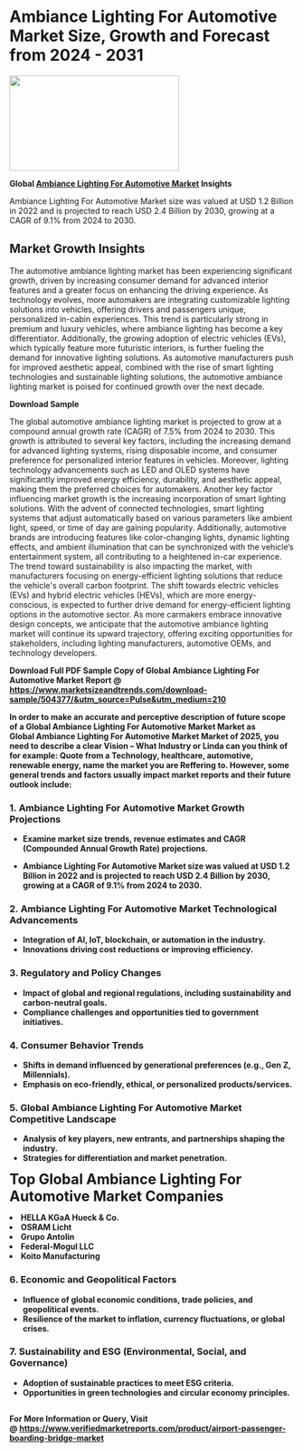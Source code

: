 <H1>Ambiance Lighting For Automotive Market Size, Growth and Forecast from 2024 - 2031</H1><img class="aligncenter size-medium wp-image-584254" src="https://thirdeyenews.in/wp-content/uploads/2024/09/Global-Market-Research-300x168.jpeg" alt="" width="300" height="168" /><p><strong>Global&nbsp;<a href="https://www.marketsizeandtrends.com/download-sample/504377/&amp;utm_source=Pulse&amp;utm_medium=210">Ambiance Lighting For Automotive Market</a> Insights</strong></p><p>Ambiance Lighting For Automotive Market size was valued at USD 1.2 Billion in 2022 and is projected to reach USD 2.4 Billion by 2030, growing at a CAGR of 9.1% from 2024 to 2030.</p><p><h2>Market Growth Insights</h2> <p>The automotive ambiance lighting market has been experiencing significant growth, driven by increasing consumer demand for advanced interior features and a greater focus on enhancing the driving experience. As technology evolves, more automakers are integrating customizable lighting solutions into vehicles, offering drivers and passengers unique, personalized in-cabin experiences. This trend is particularly strong in premium and luxury vehicles, where ambiance lighting has become a key differentiator. Additionally, the growing adoption of electric vehicles (EVs), which typically feature more futuristic interiors, is further fueling the demand for innovative lighting solutions. As automotive manufacturers push for improved aesthetic appeal, combined with the rise of smart lighting technologies and sustainable lighting solutions, the automotive ambiance lighting market is poised for continued growth over the next decade.</p> <p><strong>Download Sample</strong></p> <p>The global automotive ambiance lighting market is projected to grow at a compound annual growth rate (CAGR) of 7.5% from 2024 to 2030. This growth is attributed to several key factors, including the increasing demand for advanced lighting systems, rising disposable income, and consumer preference for personalized interior features in vehicles. Moreover, lighting technology advancements such as LED and OLED systems have significantly improved energy efficiency, durability, and aesthetic appeal, making them the preferred choices for automakers. Another key factor influencing market growth is the increasing incorporation of smart lighting solutions. With the advent of connected technologies, smart lighting systems that adjust automatically based on various parameters like ambient light, speed, or time of day are gaining popularity. Additionally, automotive brands are introducing features like color-changing lights, dynamic lighting effects, and ambient illumination that can be synchronized with the vehicle’s entertainment system, all contributing to a heightened in-car experience. The trend toward sustainability is also impacting the market, with manufacturers focusing on energy-efficient lighting solutions that reduce the vehicle's overall carbon footprint. The shift towards electric vehicles (EVs) and hybrid electric vehicles (HEVs), which are more energy-conscious, is expected to further drive demand for energy-efficient lighting options in the automotive sector. As more carmakers embrace innovative design concepts, we anticipate that the automotive ambiance lighting market will continue its upward trajectory, offering exciting opportunities for stakeholders, including lighting manufacturers, automotive OEMs, and technology developers.</p> <p><strong></p><p><span class=""><strong>Download Full PDF Sample Copy of Global Ambiance Lighting For Automotive Market Report</strong> @ <a href="https://www.marketsizeandtrends.com/download-sample/504377/&amp;utm_source=Pulse&amp;utm_medium=210" target="_blank">https://www.marketsizeandtrends.com/download-sample/504377/&amp;utm_source=Pulse&amp;utm_medium=210</a></span></p><p>In order to make an accurate and perceptive description of future scope of a Global&nbsp;Ambiance Lighting For Automotive Market Market as Global&nbsp;Ambiance Lighting For Automotive Market Market of 2025, you need to describe a clear Vision &ndash; What Industry or Linda can you think of for example: Quote from a Technology, healthcare, automotive, renewable energy, name the market you are Reffering to. However, some general trends and factors usually impact market reports and their future outlook include:</p><h3>1.&nbsp;<strong>Ambiance Lighting For Automotive Market Growth Projections</strong></h3><ul><li>Examine market size trends, revenue estimates and CAGR (Compounded Annual Growth Rate) projections.</li><li><p>Ambiance Lighting For Automotive Market size was valued at USD 1.2 Billion in 2022 and is projected to reach USD 2.4 Billion by 2030, growing at a CAGR of 9.1% from 2024 to 2030.</p></li></ul><h3>2.&nbsp;<strong>Ambiance Lighting For Automotive Market Technological Advancements</strong></h3><ul><li>Integration of AI, IoT, blockchain, or automation in the industry.</li><li>Innovations driving cost reductions or improving efficiency.</li></ul><h3>3.&nbsp;<strong>Regulatory and Policy Changes</strong></h3><ul><li>Impact of global and regional regulations, including sustainability and carbon-neutral goals.</li><li>Compliance challenges and opportunities tied to government initiatives.</li></ul><h3>4.&nbsp;<strong>Consumer Behavior Trends</strong></h3><ul><li>Shifts in demand influenced by generational preferences (e.g., Gen Z, Millennials).</li><li>Emphasis on eco-friendly, ethical, or personalized products/services.</li></ul><h3>5.&nbsp;<strong>Global Ambiance Lighting For Automotive Market Competitive Landscape</strong></h3><ul><li>Analysis of key players, new entrants, and partnerships shaping the industry.</li><li>Strategies for differentiation and market penetration.</li></ul><p data-pm-slice="1 1 []"><span style="color: inherit; font-family: inherit; font-size: 25px;">Top Global Ambiance Lighting For Automotive Market Companies</span></p><div class="" data-test-id=""><p><li>HELLA KGaA Hueck & Co.</li><li> OSRAM Licht</li><li> Grupo Antolin</li><li> Federal-Mogul LLC</li><li> Koito Manufacturing</li></p></div><h3>6.&nbsp;<strong>Economic and Geopolitical Factors</strong></h3><ul><li>Influence of global economic conditions, trade policies, and geopolitical events.</li><li>Resilience of the market to inflation, currency fluctuations, or global crises.</li></ul><h3>7.&nbsp;<strong>Sustainability and ESG (Environmental, Social, and Governance)</strong></h3><ul><li>Adoption of sustainable practices to meet ESG criteria.</li><li>Opportunities in green technologies and circular economy principles.</li></ul><h2><strong style="font-size: 14px;">For More Information or Query, Visit @&nbsp;</strong><a style="background-color: #ffffff; font-size: 14px;" href="https://www.marketsizeandtrends.com/report/ambiance-lighting-for-automotive-market/" target="_blank">https://www.verifiedmarketreports.com/product/airport-passenger-boarding-bridge-market</a></h2>
